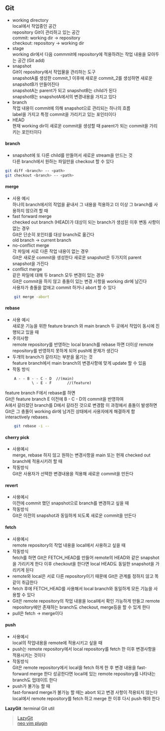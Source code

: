 ## Git 
- working directory   
  local에서 작업중인 공간   
  repository Git이 관리하고 있는 공간   
  commit: working dir -> repository   
  checkout: repository -> working dir   
- stage   
  working dir에서 다음 commmit에 repository에 적용하려는 작업 내용을 모아두는 공간 (Git add)   
- snapshot   
  Git이 repository에서 작업물을 관리하는 도구   
  snapshotA를 생성한 commit_1 이후에 
  새로운 commit_2를 생성하면 새로운 snapshotB가 만들어진다   
  snapshotA는 parent가 되고 snapshotB는 child가 된다   
  snapshotB는 snapshotA에서의 변경내용을 가지고 있다   
- branch   
  작업 내용이 commit에 의해 snapshot으로 관리되는 하나의 흐름   
  label을 가지고 특정 commit을 가리키고 있는 포인터이다   
- HEAD   
  현재 working dir이 새로운 commit을 생성할 때 parent가 되는 commit을 가리키는 포인터이다   
#### branch
- snapshot에 또 다른 child를 만들어서 새로운 stream을 만드는 것   
  다른 branch에서 원하는 파일만을 checkout 할 수 있다   
```sh
git diff <branch> -- <path>
git checkout <branch> -- <path>
``` 
#### merge
- 사용 예시   
  하나의 branch에서의 작업을 끝내서 그 내용을 적용하고 더 이상 그 branch를 사용하지 않으려 할 때   
- fast forward merge   
  checked out branch (HEAD)가 대상이 되는 branch가 생성된 이후 변동 사항이 없는 경우   
  Git은 단순히 포인터를 대상 branch로 옮긴다   
  old branch -> current branch   
- no-conflict merge   
  각 파일에 서로 다른 작업 내용이 없는 경우    
  Git은 새로운 commit을 생성한다 새로운 snapshot은 두가지의 parent snapshot을 가진다   
- conflict merge   
  같은 파일에 대해 두 branch 모두 변경이 있는 경우   
  Git은 commit을 하지 않고 충돌이 있는 변경 사항을 working dir에 남긴다   
  사용자가 충돌을 없애고 commit 하거나 abort 할 수 있다   
```sh
	git merge -abort
```
#### rebase   
- 사용 예시   
  새로운 기능을 위한 feature branch 와 main branch 두 곳에서 작업이 동시에 진행되고 있을 때   
- 주의사항   
  remote repository를 반영하는 local branch를 rebase 하면 더이상 remote repository를 반영하지 못하게 되어 push에 문제가 생긴다   
- 두개의 branch가 갈라지는 부분을 옮기는 것    
  feature branch에서 main branch의 변경사항에 맞게 update 할 수 있음   
- 작동 방식   	
```
 	A - - B - - C - D  //(main)   
			\ - E - F       //(feature)   
```
  feature branch F에서 rebase를 하면    
		Git은 feature branch E 이전에 B - C - D의 commit을 반영하여    
		A에서 갈라졌던 branch를 D에서 갈라진 것으로 변경함	이 과정에서 충돌이 발생하면   
		Git은 그 충돌이 working dir에 남겨진 상태에서 사용자에게 해결하게 함   
	interactively rebases.
```sh
	git rebase -i -- 
```
#### cherry pick
- 사용예시   
  merge, rebase 하지 않고 원하는 변경사항을 main 또는 현재 checked out branch에 적용시키려 할 때   
- 작동방식   
  Git은 사용자가 선택한 변경내용을 적용해 새로운 commit을 만든다   
#### revert   
- 사용예시   
  이전에 commit 했던 snapshot으로 branch를 변경하고 싶을 때   
- 작동방식   
  Git은 이전의 snapshot과 동일하게 되도록 새로운 commit을 만든다   
#### fetch
- 사용예시   
  remote repository의 작업 내용을 local에서 사용하고 싶을 때   
- 작동방식   
  fetch를 하면 Git은 FETCH_HEAD를 만들어 remote의 HEAD와 같은 snapshot을 가리키게 한다 이후 checkout을 한다면 local HEAD도 동일한 snapshot을 가리키게 된다   
- remote와 local은 서로 다른 repository이기 때문에 Git은 관계를 정하지 않고 똑같이 취급한다   
- fetch 후에 FETCH_HEAD를 사용해서 local branch와 동일하게 모든 기능을 사용할 수 있다   
- Git은 remote repository의 작업 내용을 local에서 확인 가능하게 만들고 remote repository에만 존재하는 branch도 checkout, merge등을 할 수 있게 한다   
- pull은 fetch -> merge이다   
#### push
- 사용예시   
  local의 작업내용을 remote에 적용시키고 싶을 때   
- push는 remote repository에서 local repository를 fetch 한 이후 변경사항을 적용시키는 것이다   
- 작동방식   
  Git은 remote repository에서 local을 fetch 하게 한 후 변경 내용을 fast-forward merge 한다 성공한다면 local에 있는 remote repository를 나타내는 branch도 업데이트 한다   
- push가 불가능 할 때   
  fast-forward merge가 불가능 할 때는 abort 되고 변경 사항이 적용되지 않는다   
  local에서 remote repository를 fetch 하고 merge 한 이후 다시 push 해야 한다

**LazyGit** :terminal Git util   
>[LazyGit](https://github.com/jesseduffield/lazygit)   
>[neo vim plugin](https://github.com/kdheepak/lazygit.nvim)